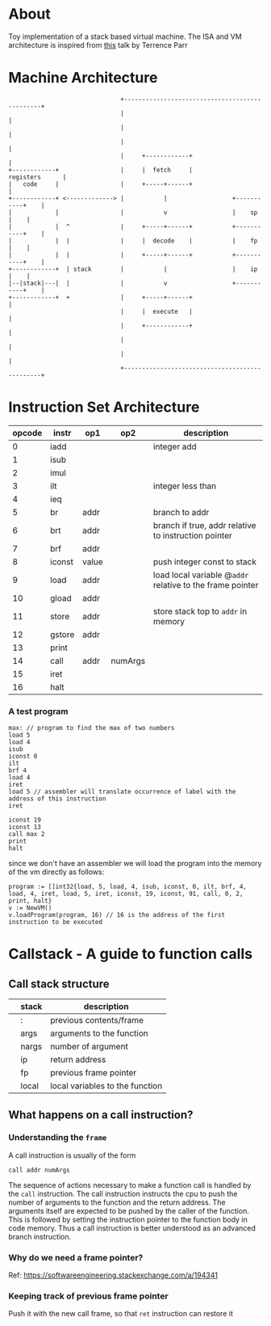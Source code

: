 # About
Toy implementation of a stack based virtual machine.
The ISA and VM architecture is inspired from [this](https://youtu.be/OjaAToVkoTw) talk by Terrence Parr
# Machine Architecture
```
                               +-----------------------------------------------+
                               |                                               |
                               |                                               |
                               |                                               |
                               |     +------------+                            |
+------------+                 |     |  fetch     |             registers      |
|   code     |                 |     +-----+------+                            |
+------------+ <-------------> |           |                  +-----------+    |
|            |                 |           v                  |    sp     |    |
|            |  ^              |     +-----+------+           +-----------+    |
|            |  |              |     |  decode    |           |    fp     |    |
|            |  |              |     +-----+------+           +-----------+    |
+------------+  | stack        |           |                  |    ip     |    |
|--|stack|---|  |              |           v                  +-----------+    |
+------------+  +              |     +-----+------+                            |
                               |     |  execute   |                            |
                               |     +------------+                            |
                               |                                               |
                               |                                               |
                               +-----------------------------------------------+

```

# Instruction Set Architecture

opcode | instr  |  op1 |  op2 | description  |
---|---|---|---|---|
|0 |iadd   |   |   |   integer add|
| 1|isub  |   |   |   |
| 2|imul   |   |   |   |
| 3|ilt   |   |   | integer less than  |
| 4|ieq  |   |   |   |
| 5|br   | addr  |   | branch to addr  |
| 6|brt   | addr  |   | branch if true, addr relative to instruction pointer  |
| 7|brf   | addr  |   |   |
| 8|iconst   |value   |   |push integer const to stack   |
| 9|load   | addr  |   |  load local variable @`addr` relative to the frame pointer |
| 10|gload   |addr   |   |   |
| 11|store   |addr   |   | store stack top to `addr` in memory  |
| 12|gstore   | addr  |   |   |
| 13|print   |   |   |   |
| 14| call  | addr  | numArgs  |   |
| 15|iret   |   |   |   |
| 16|halt   |   |   |   |


### A test program

```
max: // program to find the max of two numbers
load 5
load 4
isub
iconst 0
ilt
brf 4
load 4 
iret
load 5 // assembler will translate occurrence of label with the address of this instruction
iret

iconst 19
iconst 13
call max 2
print
halt
```

since we don't have an assembler we will load the program into the memory of the vm directly as follows:

```
program := []int32{load, 5, load, 4, isub, iconst, 0, ilt, brf, 4, load, 4, iret, load, 5, iret, iconst, 19, iconst, 91, call, 0, 2, print, halt}
v := NewVM()
v.loadProgram(program, 16) // 16 is the address of the first instruction to be executed
```

# Callstack - A guide to function calls

## Call stack structure
|   |  stack |description   |
|---|------|---|
|   |   :   | previous contents/frame  |
|   |  args  |  arguments to the function |
|   |  nargs  | number of argument  |
|   |  ip    |  return address |
|   |  fp  |  previous frame pointer |
|   |  local|  local variables to the function |

## What happens on a call instruction?

### Understanding the `frame`

A call instruction is usually of the form

`call addr numArgs`

The sequence of actions necessary to make a function call is handled by the `call` instruction. The call instruction instructs the cpu to push the number of arguments to the function and the return address. The arguments itself are expected to be pushed by the caller of the function. This is followed by setting the instruction pointer to the function body in code memory. Thus a call instruction is better understood as an advanced branch instruction.

### Why do we need a frame pointer?
Ref: https://softwareengineering.stackexchange.com/a/194341

### Keeping track of previous frame pointer
Push it with the new call frame, so that `ret` instruction can restore it

